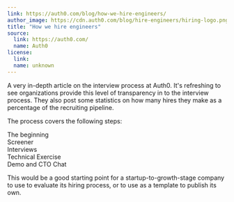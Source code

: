 ```yaml
---
link: https://auth0.com/blog/how-we-hire-engineers/
author_image: https://cdn.auth0.com/blog/hire-engineers/hiring-logo.png
title: "How we hire engineers"
source:
  link: https://auth0.com/
  name: Auth0
license:
  link:
  name: unknown
---
```

<p>A very in-depth article on the interview process at Auth0. It's refreshing to see organizations provide this level of transparency in to the interview process. They also post some statistics on how many hires they make as a percentage of the recruiting pipeline.</p>
<p>The process covers the following steps:</p>
<div class="ui bulleted link list">
  <div class="ui item">The beginning</div>
  <div class="ui item">Screener</div>
  <div class="ui item">Interviews</div>
  <div class="ui item">Technical Exercise</div>
  <div class="ui item">Demo and CTO Chat</div>
</div>
<p>This would be a good starting point for a startup-to-growth-stage company to use to evaluate its hiring process, or to use as a template to publish its own.</p>
